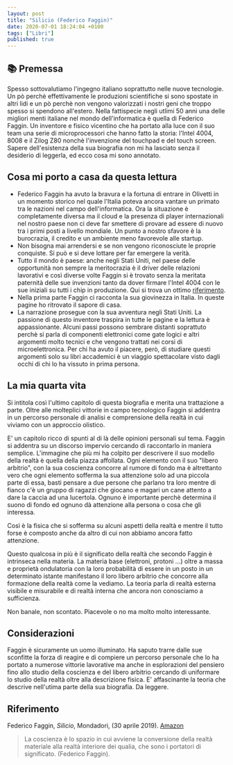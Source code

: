 ```yaml
---
layout: post
title: "Silicio (Federico Faggin)"
date: 2020-07-01 18:24:04 +0100
tags: ["Libri"]
published: true
---
```


## :books: Premessa

Spesso sottovalutiamo l'ingegno italiano soprattutto nelle nuove tecnologie. Un pò perchè effettivamente le produzioni scientifiche si sono spostate in altri lidi e un pò perchè non vengono valorizzati i nostri geni che troppo spesso si spendono all'estero.
Nella fattispecie negli utlimi 50 anni una delle migliori menti italiane nel mondo dell'informatica è quella di Federico Faggin. Un inventore e fisico vicentino che ha portato alla luce con il suo team una serie di microprocessori che hanno fatto la storia: l'Intel 4004, 8008 e il Zilog Z80 nonchè l'invenzione del touchpad e del touch screen.
Sapere dell'esistenza della sua biografia non mi ha lasciato senza il desiderio di leggerla, ed ecco cosa mi sono annotato.

## Cosa mi porto a casa da questa lettura

- Federico Faggin ha avuto la bravura e la fortuna di entrare in Olivetti in un momento storico nel quale l'Italia poteva ancora vantare un primato tra le nazioni nel campo dell'informatica. Ora la situazione è completamente diversa ma il cloud e la presenza di player internazionali nel nostro paese non ci deve far smettere di provare ad essere di nuovo tra i primi posti a livello mondiale. Un punto a nostro sfavore è la burocrazia, il credito e un ambiente meno favorevole alle startup.
- Non bisogna mai arrendersi e se non vengono riconosciute le proprie conquiste. Si può e si deve lottare per far emergere la verità.
- Tutto il mondo è paese: anche negli Stati Uniti, nel paese delle opportunità non sempre la meritocrazia è il driver delle relazioni lavorativi e così diverse volte Faggin si è trovato senza la meritata paternità delle sue invenzioni tanto da dover firmare l'Intel 4004 con le sue iniziali su tutti i chip in produzione. Qui si trova un ottimo [riferimento](http://www.intel4004.com/sign.htm).
- Nella prima parte Faggin ci racconta la sua giovinezza in Italia. In queste pagine ho ritrovato il sapore di casa.
- La narrazione prosegue con la sua avventura negli Stati Uniti. La passione di questo inventore traspira in tutte le pagine e la lettura è appassionante. Alcuni passi possono sembrare distanti soprattuto perchè si parla di componenti elettronici come gate logici e altri argomenti molto tecnici e che vengono trattati nei corsi di microelettronica. Per chi ha avuto il piacere, però, di studiare questi argomenti solo su libri accademici è un viaggio spettacolare visto dagli occhi di chi lo ha vissuto in prima persona.

## La mia quarta vita

Si intitola così l'ultimo capitolo di questa biografia e merita una trattazione a parte. Oltre alle molteplici vittorie in campo tecnologico Faggin si addentra in un percorso personale di analisi e comprensione della realtà in cui viviamo con un approccio olistico.

E' un capitolo ricco di spunti al di là delle opinioni personali sul tema. Faggin si addentra su un discorso impervio cercando di raccontarlo in maniera semplice. L'immagine che più mi ha colpito per descrivere il suo modello della realtà è quella della piazza affollata. Ogni elemento con il suo "libero arbitrio", con la sua coscienza concorre al rumore di fondo ma è altrettanto vero che ogni elemento sofferma la sua attenzione solo ad una piccola parte di essa, basti pensare a due persone che parlano tra loro mentre di fianco c'è un gruppo di ragazzi che giocano e magari un cane attento a dare la caccia ad una lucertola. Ognuno è importante perchè determina il suono di fondo ed ognuno dà attenzione alla persona o cosa che gli interessa.

Così è la fisica che si sofferma su alcuni aspetti della realtà e mentre il tutto forse è composto anche da altro di cui non abbiamo ancora fatto attenzione.

Questo qualcosa in più è il significato della realtà che secondo Faggin è intrinseca nella materia. La materia base (elettroni, protoni ...) oltre a massa e proprietà ondulatoria con la loro probabilità di essere in un posto in un determinato istante manifestano il loro libero arbitrio che concorre alla formazione della realtà come la vediamo. La teoria parla di realtà esterna visibile e misurabile e di realtà interna che ancora non conosciamo a sufficienza.

Non banale, non scontato. Piacevole o no ma molto molto interessante.

## Considerazioni

Faggin è sicuramente un uomo illuminato. Ha saputo trarre dalle sue sconfitte la forza di reagire e di compiere un percorso personale che lo ha portato a numerose vittorie lavorative ma anche in esplorazioni del pensiero fino allo studio della coscienza e del libero arbitrio cercando di uniformare lo studio della realtà oltre alla descrizione fisica.
E' affascinante la teoria che descrive nell'utima parte della sua biografia. Da leggere.

## Riferimento

Federico Faggin, _Silicio_, Mondadori, (30 aprile 2019). [Amazon](https://www.amazon.it/gp/product/B07Q3C95G6/ref=ppx_yo_dt_b_d_asin_title_o09?ie=UTF8&psc=1)

> La coscienza è lo spazio in cui avviene la conversione della realtà materiale alla realtà interiore dei qualia, che sono i portatori di significato. (Federico Faggin).
